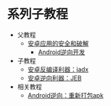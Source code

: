 # 系列子教程

* 父教程
  * [安卓应用的安全和破解](https://book.crifan.org/books/android_app_security_crack/website/)
    * [Android逆向开发](https://book.crifan.org/books/android_reverse_dev/website/)
* 子教程
  * [安卓反编译利器：jadx](https://book.crifan.org/books/android_re_decompile_jadx/website/)
  * [安卓逆向利器：JEB](https://book.crifan.org/books/android_re_tool_jeb/website/)
* 相关教程
  * [Android逆向：重新打包apk](https://book.crifan.org/books/android_re_repack_apk/website/)
